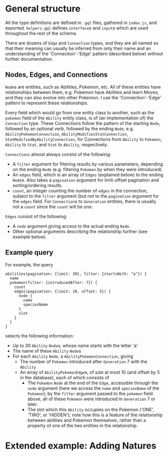 # General structure

All the type definitions are defined in `.gql` files, gathered in `index.js`, and exported. `helpers.gql` defines `interface`s and `input`s which are used throughout the rest of the schema. 

There are dozens of `Edge` and `Connection` types, and they are all named so that their meaning can usually be inferred from only their name and an understanding of the 'Connection'-'Edge' pattern (described below) without further documentation.

## Nodes, Edges, and Connections

`Node`s are entities, such as Abilities, Pokemon, etc. All of these entities have relationships between them, e.g. Pokemon have Abilities and learn Moves, and they can also evolve into other Pokemon. I use the 'Connection'-'Edge' pattern to represent these relationships.

Every field which would go from one entity class to another, such as the `pokemon` field of the `Ability` entity class, is of (an implementation of) the `Connection` type. These Connections follow the pattern of the starting `Node`, followed by an optional verb, followed by the ending `Node`, e.g. `AbilityPokemonConnection`, `AbilityModifiesStatConnection`, `StatModifiedByAbilityConnection`, for Connections from `Ability` to `Pokemon`, `Ability` to `Stat`, and `Stat` to `Ability`, respectively. 

`Connections` almost always consist of the following:
  - A `filter` argument for filtering results by various parameters, depending on the ending `Node` (e.g. filtering `Pokemon` by when they were introduced)
  - An `edges` field, which is an array of `Edges` (explained below) to the ending `Node`s. Also takes a `pagination` argument for limit-offset pagination and sorting/ordering results.
  - `count`, an integer counting the number of `edges` in the connection, subject to the `filter` argument (but not to the `pagination` argument for the `edges` field. For `Connection`s to `Generation` entities, there is usually not a `count` since the `count` will be one.

`Edges` consist of the following:
  - A `node` argument giving access to the actual ending `Node`.
  - Other optional arguments describing the relationship further (see example below).

## Example query

For example, the query

    abilities(pagination: {limit: 30}, filter: {startsWith: "a"}) {
      name
      pokemon(filter: {introducedAfter: 7}) {
        count
        edges(pagination: {limit: 10, offset: 5}) {
          node {
            name
            speciesName
          }
          slot
        }
      }
    }

selects the following information:
  - Up to 30 `Ability` `Node`s, whose name starts with the letter 'a'
  - The name of these `Ability` `Node`s
  - For each `Ability` `Node`, a `AbilityPokemonConnection`, giving
    - The number of `Pokemon` introduced after `Generation` 7 with the `Ability`
    - An array of `AbilityPokemonEdge`s, of size at most 10 (and offset by 5 in the database), each of which consists of
      - The `Pokemon` `Node` at the end of the `Edge`, accessible through the `node` argument (here we access the `name` and `speciesName` of the `Pokemon`); by the `filter` argument passed to the `pokemon` field above, all of these `Pokemon` were introduced in `Generation` 7 or later.
      - The slot which this `Ability` occupies on the Pokemon ('ONE', 'TWO', or 'HIDDEN'); note how this is a feature of the relationship between abilities and Pokemon themselves, rather than a property of one of the two entities in the relationship.

# Extended example: Adding Natures

